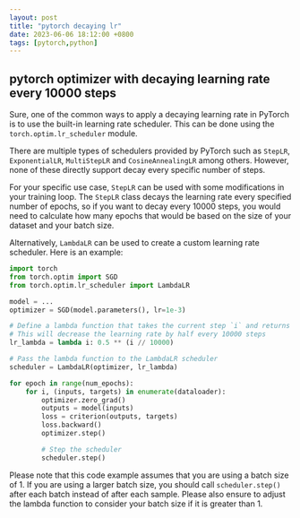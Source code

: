 ```yaml
---
layout: post
title: "pytorch decaying lr"
date: 2023-06-06 18:12:00 +0800
tags: [pytorch,python]
---
```


## pytorch optimizer with decaying learning rate every 10000 steps

Sure, one of the common ways to apply a decaying learning rate in PyTorch is to use the built-in learning rate scheduler. This can be done using the `torch.optim.lr_scheduler` module. 

There are multiple types of schedulers provided by PyTorch such as `StepLR`, `ExponentialLR`, `MultiStepLR` and `CosineAnnealingLR` among others. However, none of these directly support decay every specific number of steps. 

For your specific use case, `StepLR` can be used with some modifications in your training loop. The `StepLR` class decays the learning rate every specified number of epochs, so if you want to decay every 10000 steps, you would need to calculate how many epochs that would be based on the size of your dataset and your batch size.

Alternatively, `LambdaLR` can be used to create a custom learning rate scheduler. Here is an example:

```python
import torch
from torch.optim import SGD
from torch.optim.lr_scheduler import LambdaLR

model = ...
optimizer = SGD(model.parameters(), lr=1e-3)

# Define a lambda function that takes the current step `i` and returns the multiplier for the learning rate
# This will decrease the learning rate by half every 10000 steps
lr_lambda = lambda i: 0.5 ** (i // 10000)

# Pass the lambda function to the LambdaLR scheduler
scheduler = LambdaLR(optimizer, lr_lambda)

for epoch in range(num_epochs):
    for i, (inputs, targets) in enumerate(dataloader):
        optimizer.zero_grad()
        outputs = model(inputs)
        loss = criterion(outputs, targets)
        loss.backward()
        optimizer.step()

        # Step the scheduler
        scheduler.step()
```

Please note that this code example assumes that you are using a batch size of 1. If you are using a larger batch size, you should call `scheduler.step()` after each batch instead of after each sample. Please also ensure to adjust the lambda function to consider your batch size if it is greater than 1.

